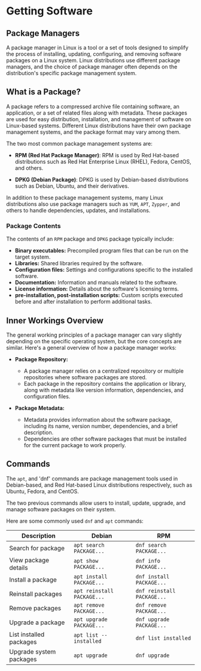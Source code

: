 # Getting Software

## Package Managers

A package manager in Linux is a tool or a set of tools designed to simplify the process of installing, updating, configuring, and removing software packages on a Linux system. Linux distributions use different package managers, and the choice of package manager often depends on the distribution's specific package management system.

## What is a Package?

A package refers to a compressed archive file containing software, an application, or a set of related files along with metadata. These packages are used for easy distribution, installation, and management of software on Linux-based systems. Different Linux distributions have their own package management systems, and the package format may vary among them.

The two most common package management systems are:

* **RPM (Red Hat Package Manager)**: RPM is used by Red Hat-based distributions such as Red Hat Enterprise Linux (RHEL), Fedora, CentOS, and others.

* **DPKG (Debian Package)**: DPKG is used by Debian-based distributions such as Debian, Ubuntu, and their derivatives.

In addition to these package management systems, many Linux distributions also use package managers such as `YUM`, `APT`, `Zypper`, and others to handle dependencies, updates, and installations.

### Package Contents

The contents of an `RPM` package and `DPKG` package typically include:

* **Binary executables:** Precompiled program files that can be run on the target system.
* **Libraries:** Shared libraries required by the software.
* **Configuration files:** Settings and configurations specific to the installed software.
* **Documentation:** Information and manuals related to the software.
* **License information:** Details about the software's licensing terms.
* **pre-installation, post-installation scripts:** Custom scripts executed before and after installation to perform additional tasks.

## Inner Workings Overview

The general working principles of a package manager can vary slightly depending on the specific operating system, but the core concepts are similar. Here's a general overview of how a package manager works:

* **Package Repository:**
  * A package manager relies on a centralized repository or multiple repositories where software packages are stored.
  * Each package in the repository contains the application or library, along with metadata like version information, dependencies, and configuration files.

* **Package Metadata:**
  * Metadata provides information about the software package, including its name, version number, dependencies, and a brief description.
  * Dependencies are other software packages that must be installed for the current package to work properly.

## Commands

The `apt`, and 'dnf' commands are package management tools used in Debian-based, and Red Hat-based Linux distributions respectively, such as Ubuntu, Fedora, and CentOS.

The two previous commands allow users to install, update, upgrade, and manage software packages on their system.

Here are some commonly used `dnf` and `apt` commands:

| Description | Debian | RPM |
|-------------|--------|-----|
| Search for package | `apt search PACKAGE...` | `dnf search PACKAGE...` |
| View package details | `apt show PACKAGE...` | `dnf info PACKAGE...` |
| Install a package | `apt install PACKAGE...` | `dnf install PACKAGE...` |
| Reinstall packages | `apt reinstall PACKAGE...` | `dnf reinstall PACKAGE...` |
| Remove packages | `apt remove PACKAGE...` | `dnf remove PACKAGE...` |
| Upgrade a package | `apt upgrade PACKAGE...` | `dnf upgrade PACKAGE...` |
| List installed packages | `apt list --installed` | `dnf list installed` |
| Upgrade system packages | `apt upgrade`| `dnf upgrade` |
